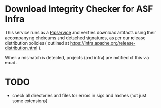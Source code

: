 # Download Integrity Checker for ASF Infra

This service runs as a [Pipservice](https://cwiki.apache.org/confluence/display/INFRA/Pipservices) and
verifies download artifacts using their accompanying chekcums and detached signatures, as per our
release distribution policies ( outlined at https://infra.apache.org/release-distribution.html ).

When a mismatch is detected, projects (and infra) are notified of this via email.

# TODO
- check all directories and files for errors in sigs and hashes (not just some extensions)
